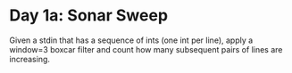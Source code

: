 # Day 1a: Sonar Sweep

Given a stdin that has a sequence of ints (one int per line),
apply a window=3 boxcar filter and
count how many subsequent pairs of lines are increasing.
